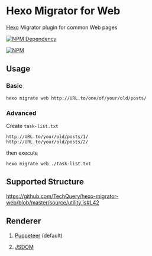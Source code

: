 # Hexo Migrator for Web

[Hexo](https://hexo.io/) Migrator plugin for common Web pages

[![NPM Dependency](https://david-dm.org/TechQuery/hexo-migrator-web.svg)](https://david-dm.org/TechQuery/hexo-migrator-web)

[![NPM](https://nodei.co/npm/hexo-migrator-web.png?downloads=true&downloadRank=true&stars=true)](https://nodei.co/npm/hexo-migrator-web/)

## Usage

### Basic

```shell
hexo migrate web http://URL.to/one/of/your/old/posts/
```

### Advanced

Create `task-list.txt`

```
http://URL.to/your/old/posts/1/
http://URL.to/your/old/posts/2/
```

then execute

```shell
hexo migrate web ./task-list.txt
```

## Supported Structure

https://github.com/TechQuery/hexo-migrator-web/blob/master/source/utility.js#L42

## Renderer

1. [Puppeteer](https://pptr.dev/) (default)

2. [JSDOM](https://github.com/jsdom/jsdom)
